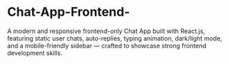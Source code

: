 # Chat-App-Frontend-
A modern and responsive frontend-only Chat App built with React.js, featuring static user chats, auto-replies, typing animation, dark/light mode, and a mobile-friendly sidebar — crafted to showcase strong frontend development skills.
